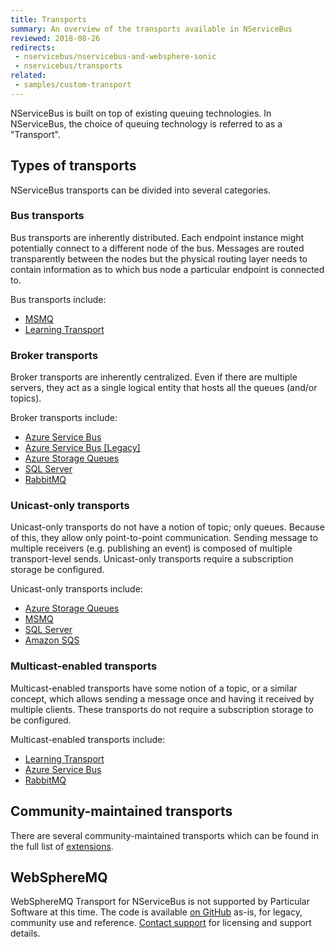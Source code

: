 ```yaml
---
title: Transports
summary: An overview of the transports available in NServiceBus
reviewed: 2018-08-26
redirects:
 - nservicebus/nservicebus-and-websphere-sonic
 - nservicebus/transports
related:
 - samples/custom-transport
---
```


NServiceBus is built on top of existing queuing technologies. In NServiceBus, the choice of queuing technology is referred to as a "Transport".


## Types of transports

NServiceBus transports can be divided into several categories.


### Bus transports

Bus transports are inherently distributed. Each endpoint instance might potentially connect to a different node of the bus. Messages are routed transparently between the nodes but the physical routing layer needs to contain information as to which bus node a particular endpoint is connected to.

Bus transports include:

 * [MSMQ](/transports/msmq)
 * [Learning Transport](/transports/learning/)


### Broker transports

Broker transports are inherently centralized. Even if there are multiple servers, they act as a single logical entity that hosts all the queues (and/or topics).

Broker transports include:

 * [Azure Service Bus](/transports/azure-service-bus-netstandard/)
 * [Azure Service Bus [Legacy]](/transports/azure-service-bus/)
 * [Azure Storage Queues](/transports/azure-storage-queues/)
 * [SQL Server](/transports/sql/)
 * [RabbitMQ](/transports/rabbitmq/)


### Unicast-only transports

Unicast-only transports do not have a notion of topic; only queues. Because of this, they allow only point-to-point communication. Sending message to multiple receivers (e.g. publishing an event) is composed of multiple transport-level  sends. Unicast-only transports require a subscription storage be configured.

Unicast-only transports include:

 * [Azure Storage Queues](/transports/azure-storage-queues/)
 * [MSMQ](/transports/msmq/)
 * [SQL Server](/transports/sql/)
 * [Amazon SQS](/transports/sqs/)

### Multicast-enabled transports

Multicast-enabled transports have some notion of a topic, or a similar concept, which allows sending a message once and having it received by multiple clients. These transports do not require a subscription storage to be configured.

Multicast-enabled transports include:

 * [Learning Transport](/transports/learning/)
 * [Azure Service Bus](/transports/azure-service-bus/)
 * [RabbitMQ](/transports/rabbitmq/)


## Community-maintained transports

There are several community-maintained transports which can be found in the full list of [extensions](/components#transports).


## WebSphereMQ

WebSphereMQ Transport for NServiceBus is not supported by Particular Software at this time. The code is available [on GitHub](https://github.com/ParticularLabs/NServiceBus.WebSphereMQ) as-is, for legacy, community use and reference. [Contact support](https://particular.net/contactus) for licensing and support details.
